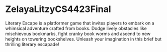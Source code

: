 # ZelayaLitzyCS4423Final
Literary Escape is a platformer game that invites players to embark on a whimsical adventure crafted from books. Dodge lively obstacles like mischievous bookmarks, fight cranky book worms and ascend to new heights on towering bookshelves. Unleash your imagination in this brief but thrilling literary escapade!
